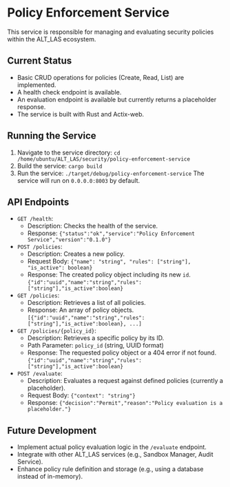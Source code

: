 # Policy Enforcement Service

This service is responsible for managing and evaluating security policies within the ALT_LAS ecosystem.

## Current Status

- Basic CRUD operations for policies (Create, Read, List) are implemented.
- A health check endpoint is available.
- An evaluation endpoint is available but currently returns a placeholder response.
- The service is built with Rust and Actix-web.

## Running the Service

1.  Navigate to the service directory: `cd /home/ubuntu/ALT_LAS/security/policy-enforcement-service`
2.  Build the service: `cargo build`
3.  Run the service: `./target/debug/policy-enforcement-service`
    The service will run on `0.0.0.0:8003` by default.

## API Endpoints

- `GET /health`:
    - Description: Checks the health of the service.
    - Response: `{"status":"ok","service":"Policy Enforcement Service","version":"0.1.0"}`
- `POST /policies`:
    - Description: Creates a new policy.
    - Request Body: `{"name": "string", "rules": ["string"], "is_active": boolean}`
    - Response: The created policy object including its new `id`.
      `{"id":"uuid","name":"string","rules":["string"],"is_active":boolean}`
- `GET /policies`:
    - Description: Retrieves a list of all policies.
    - Response: An array of policy objects.
      `[{"id":"uuid","name":"string","rules":["string"],"is_active":boolean}, ...]`
- `GET /policies/{policy_id}`:
    - Description: Retrieves a specific policy by its ID.
    - Path Parameter: `policy_id` (string, UUID format)
    - Response: The requested policy object or a 404 error if not found.
      `{"id":"uuid","name":"string","rules":["string"],"is_active":boolean}`
- `POST /evaluate`:
    - Description: Evaluates a request against defined policies (currently a placeholder).
    - Request Body: `{"context": "string"}`
    - Response: `{"decision":"Permit","reason":"Policy evaluation is a placeholder."}`

## Future Development

- Implement actual policy evaluation logic in the `/evaluate` endpoint.
- Integrate with other ALT_LAS services (e.g., Sandbox Manager, Audit Service).
- Enhance policy rule definition and storage (e.g., using a database instead of in-memory).

